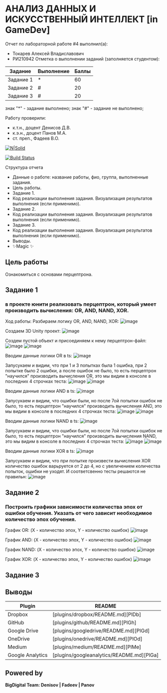# АНАЛИЗ ДАННЫХ И ИСКУССТВЕННЫЙ ИНТЕЛЛЕКТ [in GameDev]
Отчет по лабораторной работе #4 выполнил(а):
- Токарев Алексей Владиславович
- РИ210942
Отметка о выполнении заданий (заполняется студентом):

| Задание | Выполнение | Баллы |
| ------ | ------ | ------ |
| Задание 1 | * | 60 |
| Задание 2 | # | 20 |
| Задание 3 | # | 20 |

знак "*" - задание выполнено; знак "#" - задание не выполнено;

Работу проверили:
- к.т.н., доцент Денисов Д.В.
- к.э.н., доцент Панов М.А.
- ст. преп., Фадеев В.О.

[![N|Solid](https://cldup.com/dTxpPi9lDf.thumb.png)](https://nodesource.com/products/nsolid)

[![Build Status](https://travis-ci.org/joemccann/dillinger.svg?branch=master)](https://travis-ci.org/joemccann/dillinger)

Структура отчета

- Данные о работе: название работы, фио, группа, выполненные задания.
- Цель работы.
- Задание 1.
- Код реализации выполнения задания. Визуализация результатов выполнения (если применимо).
- Задание 2.
- Код реализации выполнения задания. Визуализация результатов выполнения (если применимо).
- Задание 3.
- Код реализации выполнения задания. Визуализация результатов выполнения (если применимо).
- Выводы.
- ✨Magic ✨

## Цель работы
Ознакомиться с основами перцептрона.

## Задание 1
### в проекте юнити реализовать перцептрон, который умеет производить вычисления: OR, AND, NAND, XOR.
Ход работы:
Разбираем логику  OR, AND, NAND, XOR:
![image](https://user-images.githubusercontent.com/106770342/204089428-e51dd43f-a95c-4ca8-ab8a-7005de2d063c.png)



Создаем 3D Unity проект:
![image](https://user-images.githubusercontent.com/106770342/204089492-bc0647ae-c6ee-47d0-bb22-52a4da45bbeb.png)



Создем пустой объект и присоединяем к нему перцептрон-файл:
![image](https://user-images.githubusercontent.com/106770342/204089708-756fcf89-8731-49c8-8b6d-b6395b635720.png)
![image](https://user-images.githubusercontent.com/106770342/204089724-f3b4f658-7aab-4e5e-9103-f9cb69d3c471.png)



Вводим данные логики OR в ts:
![image](https://user-images.githubusercontent.com/106770342/204089998-59d2b913-94e7-4b69-906d-2e682e6e2631.png)


Запусукаем и видим, что при 1 и 3 попытках была 1 ошибка, при 2 попытке было 2 ошибки, а после ошибок не было, то есть перцептрон "научился" производить вычисления OR, это мы видим в консоле в последних 4 строчках теста:
![image](https://user-images.githubusercontent.com/106770342/204090044-52629114-7b4b-4eab-a0af-7725a97b8a59.png)
![image](https://user-images.githubusercontent.com/106770342/204090055-87fb630e-1df9-4c4c-85f4-a7528c3c14ff.png)




Вводим данные логики AND в ts:
![image](https://user-images.githubusercontent.com/106770342/204090744-381a069d-3cf1-404e-8c9d-0bb71bb2a31c.png)


Запусукаем и видим, что ошибки были, но после 7ой попытки ошибок не было, то есть перцептрон "научился" производить вычисления AND, это мы видим в консоле в последних 4 строчках теста:
![image](https://user-images.githubusercontent.com/106770342/204090888-6961ef9e-fcbf-42a8-9294-0033236e1319.png)
![image](https://user-images.githubusercontent.com/106770342/204090901-040a7e25-0b42-4f9f-92de-11786eff67ea.png)





Вводим данные логики NAND в ts:
![image](https://user-images.githubusercontent.com/106770342/204091487-8e1484f5-7752-473e-899a-449776efd263.png)

Запусукаем и видим, что ошибки были, но после 7ой попытки ошибок не было, то есть перцептрон "научился" производить вычисления NAND, это мы видим в консоле в последних 4 строчках теста:
![image](https://user-images.githubusercontent.com/106770342/204091592-989ebd95-a3e7-462d-a725-2ac07e7bcf23.png)
![image](https://user-images.githubusercontent.com/106770342/204091597-47298e38-9bf7-4acb-9a03-a3ac8b3da347.png)






Вводим данные логики XOR в ts:
![image](https://user-images.githubusercontent.com/106770342/204091727-d799c4ee-8df4-4f76-8fd7-e1a6643e3698.png)

Запусукаем и видим, что при попытке произвести вычисления XOR количество ошибок варьруется от 2 до 4, но с увеличением количества попыток, ошибки не уходят. И соответсвенно тесты решаются не правильн:
![image](https://user-images.githubusercontent.com/106770342/204092203-b9d671d9-08ff-4b92-abd8-f481e2efd466.png)



## Задание 2
### Построить графики зависимости количества эпох от ошибки обучения. Указать от чего зависит необходимое количество эпох обучения.

График OR:
(Х - количество эпох, Y - количество ошибок)
![image](https://user-images.githubusercontent.com/106770342/204128029-3d4b311b-a006-444f-b5a2-102ca436d57d.png)


График AND:
(Х - количество эпох, Y - количество ошибок)
![image](https://user-images.githubusercontent.com/106770342/204128381-956f14a6-52ee-4416-b5e5-46ae7d067d41.png)



График NAND:
(Х - количество эпох, Y - количество ошибок)
![image](https://user-images.githubusercontent.com/106770342/204128456-0496a9e4-bc1b-4581-af96-c59bf19fd2d4.png)




График XOR:
(Х - количество эпох, Y - количество ошибок)
![image](https://user-images.githubusercontent.com/106770342/204128612-a5e85566-45d2-4a05-a084-6244866c603a.png)



## Задание 3


## Выводы



| Plugin | README |
| ------ | ------ |
| Dropbox | [plugins/dropbox/README.md][PlDb] |
| GitHub | [plugins/github/README.md][PlGh] |
| Google Drive | [plugins/googledrive/README.md][PlGd] |
| OneDrive | [plugins/onedrive/README.md][PlOd] |
| Medium | [plugins/medium/README.md][PlMe] |
| Google Analytics | [plugins/googleanalytics/README.md][PlGa] |

## Powered by

**BigDigital Team: Denisov | Fadeev | Panov**
